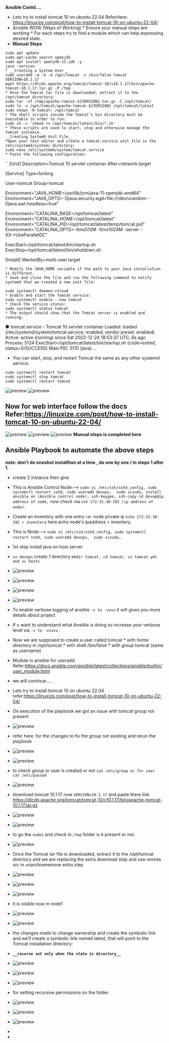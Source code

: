 __Ansible Contd….__
* Lets try to install tomcat 10 on ubuntu 22.04 ReferHere: https://linuxize.com/post/how-to-install-tomcat-10-on-ubuntu-22-04/
* Ansible WOW (Ways of Working)
       * Ensure your manual steps are working
       * For each steps try to find a module which can help expressing desired state. 
* __Manual Steps__
 
```
sudo apt update
sudo apt-cache search openjdk
sudo apt install openjdk-11-jdk -y
java -version
* __Creating a System User__
sudo useradd -m -U -d /opt/tomcat -s /bin/false tomcat
VERSION=10.1.17
wget https://dlcdn.apache.org/tomcat/tomcat-10/v10.1.17/bin/apache-tomcat-10.1.17.tar.gz -P /tmp
* Once the Tomcat tar file is downloaded, extract it to the /opt/tomcat directory:
sudo tar -xf /tmp/apache-tomcat-${VERSION}.tar.gz -C /opt/tomcat/
sudo ln -s /opt/tomcat/apache-tomcat-${VERSION} /opt/tomcat/latest
sudo chown -R tomcat: /opt/tomcat
* The shell scripts inside the Tomcat’s bin directory must be executable in order to run:
sudo sh -c 'chmod +x /opt/tomcat/latest/bin/*.sh'
* These scripts are used to start, stop and otherwise manage the Tomcat instance.
__Creating SystemD Unit File__
*Open your text editor and create a tomcat.service unit file in the /etc/systemd/system/ directory:
sudo nano /etc/systemd/system/tomcat.service
* Paste the following configuration:

```
``
[Unit]
Description=Tomcat 10 servlet container
After=network.target

[Service]
Type=forking

User=tomcat
Group=tomcat

Environment="JAVA_HOME=/usr/lib/jvm/java-11-openjdk-amd64"
Environment="JAVA_OPTS=-Djava.security.egd=file:///dev/urandom -Djava.awt.headless=true"

Environment="CATALINA_BASE=/opt/tomcat/latest"
Environment="CATALINA_HOME=/opt/tomcat/latest"
Environment="CATALINA_PID=/opt/tomcat/latest/temp/tomcat.pid"
Environment="CATALINA_OPTS=-Xms512M -Xmx1024M -server -XX:+UseParallelGC"

ExecStart=/opt/tomcat/latest/bin/startup.sh
ExecStop=/opt/tomcat/latest/bin/shutdown.sh

[Install]
WantedBy=multi-user.target
```
* Modify the JAVA_HOME variable if the path to your Java installation is different.
* Save and close the file and run the following command to notify systemd that we created a new unit file:

sudo systemctl daemon-reload
* Enable and start the Tomcat service:
sudo systemctl enable --now tomcat
* Check the service status:
sudo systemctl status tomcat
* The output should show that the Tomcat server is enabled and running:

```
● tomcat.service - Tomcat 10 servlet container
     Loaded: loaded (/etc/systemd/system/tomcat.service; enabled; vendor preset: enabled)
     Active: active (running) since Sat 2022-12-24 18:53:37 UTC; 6s ago
    Process: 5124 ExecStart=/opt/tomcat/latest/bin/startup.sh (code=exited, status=0/SUCCESS)
   Main PID: 5131 (java)
...

* You can start, stop, and restart Tomcat the same as any other systemd service:
  
```
sudo systemctl restart tomcat
sudo systemctl stop tomcat
sudo systemctl restart tomcat

```
![preview](images/a64.png)
![preview](images/a65.png)
## Now for web interface follow the docs Refer:https://linuxize.com/post/how-to-install-tomcat-10-on-ubuntu-22-04/
![preview](images/a66.png)
![preview](images/a67.png)
![preview](images/a68.png)
 __Manual steps is completed here__

 ## Ansible Playbook to automate the above steps
__note: don't do oneshot installtion at a time , do one by one / in steps 1 after 1.__
* create 2 instance then give
* This is Ansible Control Node:--> `sudo vi /etc/ssh/sshd_config, sudo systemctl restart sshd, sudo useradd devops,  sudo visudo, install ansible on (Ansible control node), ssh-keygen, ssh-copy-id devop@ip address of node,` now check via `ssh 172-31-38-192 (ip address of node)`. 
* Create an inventory with one entry i.e. node private ip `echo 172-31-38-192 > inventory` here echo node's ipaddress > inventory. 
* This is Node:--> `sudo vi /etc/ssh/sshd_config, sudo systemctl restart sshd, sudo useradd devops,  sudo visudo,`.
  
* 1st step install java on host server
* `su devops` create 1 directory `mkdir tomcat, cd tomcat, vi tomcat.yml and vi hosts` 
* ![preview](images/a69.png)
* ![preview](images/a70.png)
* ![preview](images/a71.png)
* ![preview](images/a72.png)
* To enable verbose logging of ansible `-v to -vvvv` it will gives you more details about project 
* if u want to understand what Ansible is doing so increase your verbose level via `-v to -vvvvv` .
* Now we are supposed to create a user called tomcat
       * with home directory in /opt/tomcat
       * with shell /bin/false
       * with group tomcat (same as username)     
* Module in ansible for useradd Refer:https://docs.ansible.com/ansible/latest/collections/ansible/builtin/user_module.html
* we will continue.....

* Lets try to install tomcat 10 on ubuntu 22.04 refer:https://linuxize.com/post/how-to-install-tomcat-10-on-ubuntu-22-04/
* On execution of the playbook we got an issue with tomcat group not present
* ![preview](images/a74.webp)
* refer here: for the changes to fix the group not existing and rerun the playbook
* ![preview](images/a75.png)
* ![preview](images/a76.png)
* to check group or user is created or not `cat /etc/group or for user cat /etc/passwd`
* ![preview](images/a77.png)
* download tomcat 10.1.17 now `VERSION=10.1.17` and paste there link https://dlcdn.apache.org/tomcat/tomcat-10/v10.1.17/bin/apache-tomcat-10.1.17.tar.gz
* ![preview](images/a78.png)
* ![preview](images/a79.png)
* to go the `node1` and check in `/tmp` folder is it present or not.
* ![preview](images/a80.png)
* Once the Tomcat tar file is downloaded, extract it to the /opt/tomcat directory and we are replacing the extra download step and use remote src in unarchiveremove extra step
* ![preview](images/a81.png)
* ![preview](images/a82.png)
* ![preview](images/a83.png)
* it is visible now in node1
* ![preview](images/a84.png)
* ![preview](images/a85.png)
* the changes made to change ownership and create the symbolic link and we’ll create a symbolic link named latest, that will point to the Tomcat installation directory:
*  __`__recurse set only when the state is directory__`__
* ![preview](images/a86.png)
* ![preview](images/a87.png)
* ![preview](images/a88.png)
* for setting recursive permissions on the folder.
* ![preview](images/a89.png)
* ![preview](images/a90.png)
* ![preview](images/a91.png)
* 
* 



